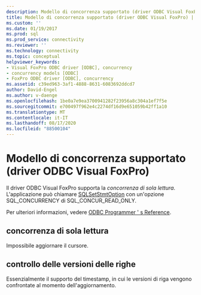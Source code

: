 ```yaml
---
description: Modello di concorrenza supportato (driver ODBC Visual FoxPro)
title: Modello di concorrenza supportato (driver ODBC Visual FoxPro) | Microsoft Docs
ms.custom: ''
ms.date: 01/19/2017
ms.prod: sql
ms.prod_service: connectivity
ms.reviewer: ''
ms.technology: connectivity
ms.topic: conceptual
helpviewer_keywords:
- Visual FoxPro ODBC driver [ODBC], concurrency
- concurrency models [ODBC]
- FoxPro ODBC driver [ODBC], concurrency
ms.assetid: c39ed963-3af1-4888-8631-6083692ddcd7
author: David-Engel
ms.author: v-daenge
ms.openlocfilehash: 1be0a7e9ea3700941282f23956a8c304a1ef7f5e
ms.sourcegitcommit: e700497f962e4c2274df16d9e651059b42ff1a10
ms.translationtype: MT
ms.contentlocale: it-IT
ms.lasthandoff: 08/17/2020
ms.locfileid: "88500104"
---
```

# <a name="supported-concurrency-model-visual-foxpro-odbc-driver"></a>Modello di concorrenza supportato (driver ODBC Visual FoxPro)
Il driver ODBC Visual FoxPro supporta la *concorrenza di sola lettura*. L'applicazione può chiamare [SQLSetStmtOption](../../odbc/microsoft/sqlsetstmtoption-visual-foxpro-odbc-driver.md) con un'opzione SQL_CONCURRENCY di SQL_CONCUR_READ_ONLY.  
  
 Per ulteriori informazioni, vedere [ODBC Programmer ' s Reference](../../odbc/reference/odbc-programmer-s-reference.md).  
  
## <a name="read-only-concurrency"></a>concorrenza di sola lettura  
 Impossibile aggiornare il cursore.  
  
## <a name="row-versioning"></a>controllo delle versioni delle righe  
 Essenzialmente il supporto del timestamp, in cui le versioni di riga vengono confrontate al momento dell'aggiornamento.
